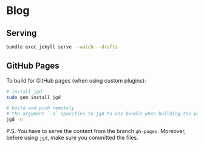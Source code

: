 # Blog

## Serving

```bash
bundle exec jekyll serve --watch --drafts
```

## GitHub Pages

To build for GitHub pages (when using custom plugins):

```bash
# install jgd
sudo gem install jgd

# build and push remotely
# the argument `-n` specifies to jgd to use bundle when building the pages
jgd -n
```

P.S. You have to serve the content from the branch `gh-pages`. Moreover, before using `jgd`, make sure you committed the files.
